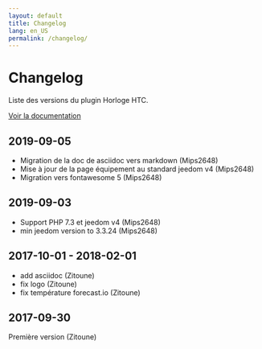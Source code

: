 ```yaml
---
layout: default
title: Changelog
lang: en_US
permalink: /changelog/
---
```


# Changelog

Liste des versions du plugin Horloge HTC.

[Voir la documentation]({{site.baseurl/#language#/}}/)

## 2019-09-05

- Migration de la doc de asciidoc vers markdown (Mips2648)
- Mise à jour de la page équipement au standard jeedom v4 (Mips2648)
- Migration vers fontawesome 5 (Mips2648)

## 2019-09-03

- Support PHP 7.3 et jeedom v4 (Mips2648)
- min jeedom version to 3.3.24 (Mips2648)

## 2017-10-01 - 2018-02-01

- add asciidoc (Zitoune)
- fix logo (Zitoune)
- fix température forecast.io (Zitoune)

## 2017-09-30

Première version (Zitoune)
